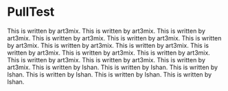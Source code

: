 # PullTest
This is written by art3mix.
This is written by art3mix.
This is written by art3mix.
This is written by art3mix.
This is written by art3mix.
This is written by art3mix.
This is written by art3mix.
This is written by art3mix.
This is written by art3mix.
This is written by art3mix.
This is written by art3mix.
This is written by art3mix.
This is written by art3mix.
This is written by art3mix.
This is written by Ishan.
This is written by Ishan.
This is written by Ishan.
This is written by Ishan.
This is written by Ishan.
This is written by Ishan.

